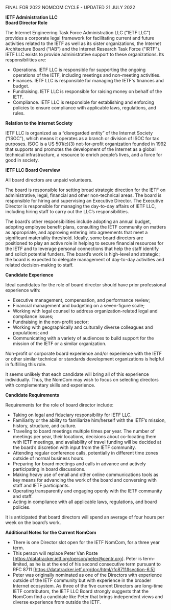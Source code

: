 FINAL FOR 2022 NOMCOM CYCLE - UPDATED 21 JULY 2022

**IETF Administration LLC  \
Board Director Role**

The Internet Engineering Task Force Administration LLC ("IETF LLC") provides a corporate legal framework for facilitating current and future activities related to the IETF as well as its sister organizations, the Internet Architecture Board ("IAB") and the Internet Research Task Force ("IRTF"). IETF LLC exists to provide administrative support to these organizations. Its responsibilities are:

*   Operations. IETF LLC is responsible for supporting the ongoing operations of the IETF, including meetings and non-meeting activities.
*   Finances. IETF LLC is responsible for managing the IETF's finances and budget.
*   Fundraising. IETF LLC is responsible for raising money on behalf of the IETF.
*   Compliance. IETF LLC is responsible for establishing and enforcing policies to ensure compliance with applicable laws, regulations, and rules.

**Relation to the Internet Society**

IETF LLC is organized as a “disregarded entity” of the Internet Society ("ISOC"), which means it operates as a branch or division of ISOC for tax purposes. ISOC is a US 501(c)(3) not-for-profit organization founded in 1992 that supports and promotes the development of the Internet as a global technical infrastructure, a resource to enrich people’s lives, and a force for good in society.

**IETF LLC Board Overview**

All board directors are unpaid volunteers.

The board is responsible for setting broad strategic direction for the IETF on administrative, legal, financial and other non-technical areas. The board is responsible for hiring and supervising an Executive Director. The Executive Director is responsible for managing the day-to-day affairs of IETF LLC, including hiring staff to carry out the LLC’s responsibilities.

The board’s other responsibilities include adopting an annual budget, adopting employee benefit plans, consulting the IETF community on matters as appropriate, and approving entering into agreements that meet a significant materiality threshold. Ideally, some board directors are positioned to play an active role in helping to secure financial resources for the IETF and to leverage personal connections that help the staff identify and solicit potential funders. The board’s work is high-level and strategic; the board is expected to delegate management of day-to-day activities and related decision-making to staff.

**Candidate Experience**

Ideal candidates for the role of board director should have prior professional experience with:

*   Executive management, compensation, and performance review;
*   Financial management and budgeting on a seven-figure scale;
*   Working with legal counsel to address organization-related legal and compliance issues;
*   Fundraising in the non-profit sector;
*   Working with geographically and culturally diverse colleagues and populations; and
*   Communicating with a variety of audiences to build support for the mission of the IETF or a similar organization.

Non-profit or corporate board experience and/or experience with the IETF or other similar technical or standards development organizations is helpful in fulfilling this role.

It seems unlikely that each candidate will bring all of this experience individually. Thus, the NomCom may wish to focus on selecting directors with complementary skills and experience.

**Candidate Requirements**

Requirements for the role of board director include:

*   Taking on legal and fiduciary responsibility for IETF LLC.
*   Familiarity or the ability to familiarize him/herself with the IETF’s mission, history, structure, and culture.
*   Traveling to board meetings multiple times per year. The number of meetings per year, their locations, decisions about co-locating them with IETF meetings, and availability of travel funding will be decided at the board’s discretion with input from the IETF community.
*   Attending regular conference calls, potentially in different time zones outside of normal business hours.
*   Preparing for board meetings and calls in advance and actively participating in board discussions.
*   Making heavy use of email and other online communications tools as key means for advancing the work of the board and conversing with staff and IETF participants.
*   Operating transparently and engaging openly with the IETF community and staff.
*   Acting in compliance with all applicable laws, regulations, and board policies.

It is anticipated that board directors will spend an average of four hours per week on the board’s work.

 **Additional Notes for the Current NomCom**
 
 * There is one Director slot open for the IETF NomCom, for a three year term. 
 * This person will replace Peter Van Roste [https://datatracker.ietf.org/person/peter@centr.org]. Peter is term-limited, as he is at the end of his second consecutive term pursuant to RFC 8711 [https://datatracker.ietf.org/doc/html/rfc8711#section-6.5]
 * Peter was originally nominated as one of the Directors with experience outside of the IETF community but with experience in the broader Internet ecosystem. As three of the five current Directors are long-time IETF contributors, the IETF LLC Board strongly suggests that the NomCom find a candidate like Peter that brings independent views and diverse experience from outside the IETF.
